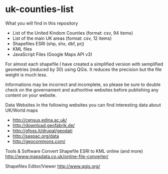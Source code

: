 # uk-counties-list

What you will find in this repository

* List of the United Kindom Counties (format: csv, 94 items)
* List of the main UK areas (format: csv, 12 items)
* Shapefiles ESRI (shp, shx, dbf, prj)
* KML files
* JavaScript Files (Google Maps API v3)

For almost each shapefile I have created a simplified version with semplified geometries (reduced by 30) using QGis. It reduces the precision but the file weight is much less.

Informations may be incorrect and incomplete, so please be sure to double check on the governament and authoritive websites before publishing any content on your website.

Data Websites
In the following websites you can find interesting data about UK/World maps
* http://census.edina.ac.uk/
* http://download.geofabrik.de/
* http://gfoss.it/drupal/geodati
* http://saspac.org/data
* http://geocommons.com/

Tools & Software
Convert Shapefile ESRI to KML online (and more)
http://www.mapsdata.co.uk/online-file-converter/

Shapefiles Editor/Viewer
http://www.qgis.org/
